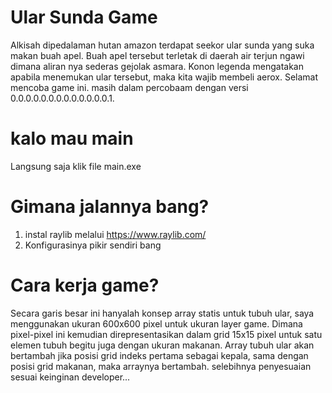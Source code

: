 # Ular Sunda Game

Alkisah dipedalaman hutan amazon terdapat seekor ular sunda yang suka makan buah apel. Buah apel tersebut terletak di daerah air terjun ngawi dimana aliran nya sederas gejolak asmara. Konon legenda mengatakan apabila menemukan ular tersebut, maka kita wajib membeli aerox. 
Selamat mencoba game ini. masih dalam percobaam dengan versi 0.0.0.0.0.0.0.0.0.0.0.0.0.1.

# kalo mau main
Langsung saja klik file main.exe

# Gimana jalannya bang?
1. instal raylib melalui https://www.raylib.com/
2. Konfigurasinya pikir sendiri bang

# Cara kerja game?
Secara garis besar ini hanyalah konsep array statis untuk tubuh ular, saya menggunakan ukuran 600x600 pixel untuk ukuran layer game. Dimana pixel-pixel ini kemudian direpresentasikan dalam grid 15x15 pixel untuk satu elemen tubuh begitu juga dengan ukuran makanan. Array tubuh ular akan bertambah jika posisi grid indeks pertama sebagai kepala, sama dengan posisi grid makanan, maka arraynya bertambah. selebihnya penyesuaian sesuai keinginan developer...

